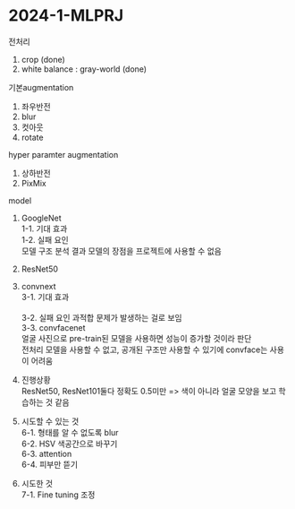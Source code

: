 # 2024-1-MLPRJ

전처리
1. crop (done)
2. white balance : gray-world (done)

기본augmentation
1. 좌우반전
2. blur
3. 컷아웃
4. rotate

hyper paramter augmentation
1. 상하반전
2. PixMix

model
1. GoogleNet </br>
   1-1. 기대 효과 </br>
   1-2. 실패 요인 </br>
     모델 구조 분석 결과 모델의 장점을 프로젝트에 사용할 수 없음</br>
3. ResNet50
4. convnext</br>
   3-1. 기대 효과</br>
   </br>
   3-2. 실패 요인
   과적합 문제가 발생하는 걸로 보임</br>
   3-3. convfacenet </br>
   얼굴 사진으로 pre-train된 모델을 사용하면 성능이 증가할 것이라 판단</br>
   전처리 모델을 사용할 수 없고, 공개된 구조만 사용할 수 있기에 convface는 사용이 어려움</br>



6. 진행상황</br>
ResNet50, ResNet101둘다 정확도 0.5미만 => 색이 아니라 얼굴 모양을 보고 학습하는 것 같음</br>

7. 시도할 수 있는 것</br>
   6-1. 형태를 알 수 없도록 blur</br>
   6-2. HSV 색공간으로 바꾸기</br>
   6-3. attention</br>
   6-4. 피부만 뜯기</br>

8. 시도한 것</br>
   7-1. Fine tuning 조정</br>
